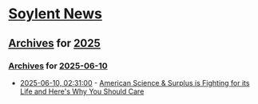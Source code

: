 # [Soylent News](../../../README.md)

## [Archives](../../index.md) for [2025](../index.md)

### [Archives](../../index.md) for [2025-06-10](index.md)

* [2025-06-10, 02:31:00](https://soylentnews.org/article.pl?sid=25/06/08/1422259&from=rss) - [American Science & Surplus is Fighting for its Life and Here's Why You Should Care](https://soylentnews.org/article.pl?sid=25/06/08/1422259&from=rss)
